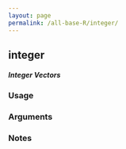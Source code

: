 ```yaml
---
layout: page
permalink: /all-base-R/integer/
---
```


## __integer__

#### _Integer Vectors_

### Usage

### Arguments

### Notes
